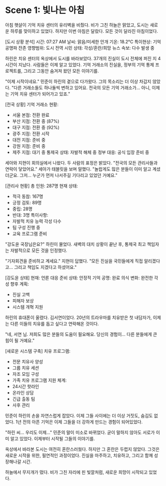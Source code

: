 # Scene 1: 빛나는 아침

아침 햇살이 기억 치유 센터의 유리벽을 비췄다. 비가 그친 하늘은 맑았고, 도시는 새로운 하루를 맞이하고 있었다. 하지만 이번 아침은 달랐다. 모든 것이 달라진 아침이었다.

[도시 상황 분석]
시간: 07:27 AM
날씨: 맑음/미세한 안개
기온: 18.2°C
특이현상: 기억 공명파 잔존
영향범위: 도시 전역
시민 상태: 각성/혼란/희망
뉴스 속보: 다수 발생 중

하린은 치유 센터의 옥상에서 도시를 바라보았다. 37개의 진실이 도시 전체에 퍼진 지 4시간이 지났다. 사람들은 이제 알고 있었다. 기억 거래소의 진실을, 정부의 기억 통제 프로젝트를, 그리고 그동안 숨겨져 왔던 모든 이야기를.

"이제 시작이네요." 민준이 하린의 곁으로 다가왔다. 그의 목소리는 더 이상 차갑지 않았다. "다른 거래소들도 하나둘씩 변하고 있어요. 전국의 모든 기억 거래소가... 아니, 이제는 기억 치유 센터가 되어가고 있죠."

[전국 상황]
기억 거래소 현황:
- 서울 본점: 전환 완료
- 부산 지점: 전환 중 (87%)
- 대구 지점: 전환 중 (92%)
- 광주 지점: 전환 시작
- 대전 지점: 준비 중
- 강원 지점: 준비 중
- 제주 지점: 대기 중
통제국 상태: 자발적 해체 중
정부 대응: 공식 입장 준비 중

세아와 지현이 회의실에서 나왔다. 두 사람의 표정은 밝았다. "전국의 모든 관리사들과 연락이 닿았어요." 세아가 태블릿을 보며 말했다. "놀랍게도 많은 분들이 이미 알고 계셨더군요. 그저... 누군가 먼저 나서주길 기다리고 있었던 거예요."

[관리사 현황]
총 인원: 287명
현재 상태:
- 적극 동참: 167명
- 긍정 검토: 89명
- 중립: 28명
- 반대: 3명
특이사항:
- 자발적 치유 능력 각성 다수
- 팀 구성 진행 중
- 교육 프로그램 준비

"강도윤 국장님은요?" 하린이 물었다. 새벽의 대치 상황이 끝난 후, 통제국 최고 책임자는 자발적으로 모든 것을 인정했다.

"기자회견을 준비하고 계세요." 지현이 답했다. "모든 진실을 국민들에게 직접 알리겠다고... 그리고 책임도 지겠다고 하셨어요."

[강도윤 상태]
현재: 언론 대응 준비
상태: 안정적
기억 공명: 완료
의식 변화: 완전한 각성
향후 계획:
- 진실 고백
- 피해자 보상
- 시스템 개혁 지원

하린의 휴대폰이 울렸다. 김서연이었다. 20년의 트라우마를 치유받은 첫 내담자가, 이제는 다른 이들의 치유를 돕고 싶다고 연락해온 것이다.

"네, 서연 님. 저희도 많은 분들의 도움이 필요해요. 당신의 경험이... 다른 분들에게 큰 힘이 될 거예요."

[새로운 시스템 구축]
치유 프로그램:
- 전문 치유사 양성
- 그룹 치유 세션
- 자조 모임 구성
- 가족 치유 프로그램
지원 체계:
- 24시간 핫라인
- 온라인 상담
- 긴급 출동 팀
- 사후 관리

민준이 하린의 손을 자연스럽게 잡았다. 이제 그들 사이에는 더 이상 거짓도, 숨김도 없었다. 1년 전의 아픈 기억은 이제 그들을 더 강하게 만드는 경험이 되어있었다.

"하린 씨... 우리도 이제..." 민준의 말이 미소로 바뀌었다. 굳이 말하지 않아도 서로가 이미 알고 있었다. 이제부터 시작될 그들의 이야기를.

옥상에서 바라본 도시는 여전히 혼란스러웠다. 하지만 그 혼란은 두렵지 않았다. 그것은 새로운 시작을 위한, 필연적인 과정이었다. 진실을 마주하고, 치유하고, 그리고 함께 성장해나갈 시간.

하늘에서 무지개가 떴다. 비가 그친 자리에 핀 빛깔처럼, 새로운 희망이 시작되고 있었다.